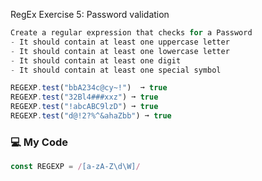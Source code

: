 RegEx Exercise 5: Password validation

```js
Create a regular expression that checks for a Password
- It should contain at least one uppercase letter
- It should contain at least one lowercase letter
- It should contain at least one digit
- It should contain at least one special symbol

REGEXP.test("bbA234c@cy~!")  ➞ true
REGEXP.test("32Bl4###xxz") ➞ true
REGEXP.test("!abcABC9lzD") ➞ true 
REGEXP.test("d@!2?%^&ahaZbb") ➞ true
```
### :computer: My Code
```js
const REGEXP = /[a-zA-Z\d\W]/
```

